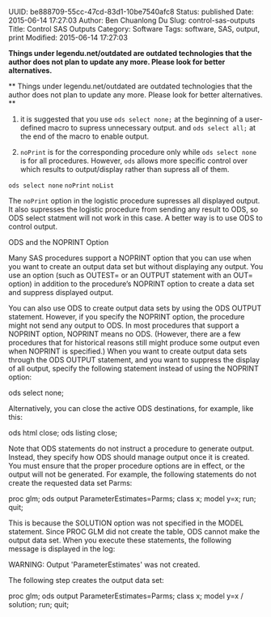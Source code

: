 UUID: be888709-55cc-47cd-83d1-10be7540afc8
Status: published
Date: 2015-06-14 17:27:03
Author: Ben Chuanlong Du
Slug: control-sas-outputs
Title: Control SAS Outputs
Category: Software
Tags: software, SAS, output, print
Modified: 2015-06-14 17:27:03

**Things under legendu.net/outdated are outdated technologies that the author does not plan to update any more. Please look for better alternatives.**

**
Things under legendu.net/outdated are outdated technologies 
that the author does not plan to update any more. 
Please look for better alternatives.
**

1. it is suggested that you use 
`ods select none;` at the beginning of a user-defined macro to supress unnecessary output.
and 
`ods select all;` at the end of the macro to enable output.

2. `noPrint` is for the corresponding procedure only while `ods select none` is for all procedures.
However, `ods` allows more specific control over which results to output/display
rather than supress all of them.

`ods select none`
`noPrint` 
`noList`

The `noPrint` option in the logistic procedure supresses all displayed output.
It also supresses the logistic procedure from sending any result to ODS,
so ODS select statment will not work in this case.
A better way is to use ODS to control output.


ODS and the NOPRINT Option

Many SAS procedures support a NOPRINT option that you can use when you want to create an output data set but without displaying any output. You use an option (such as OUTEST= or an OUTPUT statement with an OUT= option) in addition to the procedure’s NOPRINT option to create a data set and suppress displayed output.

You can also use ODS to create output data sets by using the ODS OUTPUT statement. However, if you specify the NOPRINT option, the procedure might not send any output to ODS. In most procedures that support a NOPRINT option, NOPRINT means no ODS. (However, there are a few procedures that for historical reasons still might produce some output even when NOPRINT is specified.) When you want to create output data sets through the ODS OUTPUT statement, and you want to suppress the display of all output, specify the following statement instead of using the NOPRINT option:

ods select none;

Alternatively, you can close the active ODS destinations, for example, like this:

ods html close;
ods listing close;

Note that ODS statements do not instruct a procedure to generate output. Instead, they specify how ODS should manage output once it is created. You must ensure that the proper procedure options are in effect, or the output will not be generated. For example, the following statements do not create the requested data set Parms:

proc glm;
    ods output ParameterEstimates=Parms;
    class x;
    model y=x;
run; quit;

This is because the SOLUTION option was not specified in the MODEL statement. Since PROC GLM did not create the table, ODS cannot make the output data set. When you execute these statements, the following message is displayed in the log:

WARNING: Output 'ParameterEstimates' was not created.

The following step creates the output data set:

proc glm;
    ods output ParameterEstimates=Parms;
    class x;
    model y=x / solution;
run; quit;

